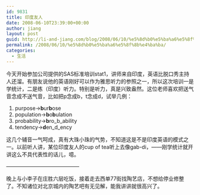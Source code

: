 ```yaml
---
id: 9831
title: 印度友人
date: 2008-06-10T23:39:00+00:00
author: jiang
layout: post
guid: http://li-and-jiang.com/blog/2008/06/10/%e5%8d%b0%e5%ba%a6%e5%8f%8b%e4%ba%ba/
permalink: /2008/06/10/%e5%8d%b0%e5%ba%a6%e5%8f%8b%e4%ba%ba/
categories:
  - 生活
---
```

今天开始参加公司提供的SAS标准培训stat1，讲师来自印度，英语比脱口秀主持人还溜。有朋友说他的英语刚好可以作为雅思听力的参照之一，所以这次培训一是学统计，二是练（印度）听力。特别是听力，真是兴致盎然。这位老师喜欢把送气音念成不送气音，比如把p念成b，t念成d，试举几例： 

  1. purpose->**b**ur**b**ose 
  2. population->**b**o**b**ulation 
  3. probability->**b**ro_b_ability 
  4. tendency->**d**en_d_ency

这几个辅音一气呵成，真有大珠小珠的气势，不知道这是不是印度英语的模式之一。以前听人讲，某位印度友人的cup of tea听上去像gab-di，——刚学统计就开讲这么不具代表性的话儿，噫。 

&#8212;&#8212;&#8212;&#8212;&#8212;&#8212;&#8212;&#8212;&#8212;&#8212;&#8212;&#8212;&#8212;&#8212; 

晚上与小李子在庄胜六层吃饭，接着走去西单77街找陶艺店，不想给停业修整了。不知诸位对北京城内的陶艺吧有无见解，能我讲讲就很高兴了。